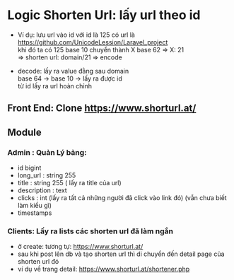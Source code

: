 # Logic Shorten Url: lấy url theo id
- Ví dụ: lưu url vào id 
với id là 125 có url là https://github.com/UnicodeLession/Laravel_project  
khi đó ta có 125 base 10 chuyển thành X base 62
=> X: 21  
=> shorten url: domain/21
=> encode

- decode: lấy ra value đằng sau domain  
base 64 -> base 10 -> lấy ra được id   
từ id lấy ra url hoàn chỉnh
## Front End: Clone https://www.shorturl.at/
## Module
### Admin : Quản Lý bảng: 
- id bigint
- long_url : string 255
- title : string 255 ( lấy ra title của url)
- description : text
- clicks : int (lấy ra tất cả những người đã click vào link đó) (vẫn chưa biết làm kiểu gì)
- timestamps
### Clients: Lấy ra lists các shorten url đã làm ngắn
- ở create: tương tự: https://www.shorturl.at/
- sau khi post lên db và tạo shorten url thì di chuyển đến detail page của shorten url đó
- ví dụ về trang detail: https://www.shorturl.at/shortener.php
